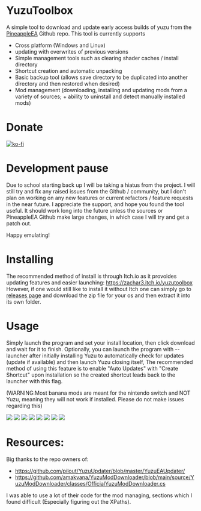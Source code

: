 # YuzuToolbox
A simple tool to download and update early access builds of yuzu from the [PineappleEA](https://github.com/pineappleEA/pineapple-src "PineappleEA") Github repo. This tool is currently supports 
* Cross platform (Windows and Linux)
* updating with overwrites of previous versions
* Simple management tools such as clearing shader caches / install directory
* Shortcut creation and automatic unpacking
* Basic backup tool (allows save directory to be duplicated into another directory and then restored when desired)
* Mod management (downloading, installing and updating mods from a variety of sources; + ability to uninstall and detect manually installed mods)

# Donate
[![ko-fi](https://ko-fi.com/img/githubbutton_sm.svg)](https://ko-fi.com/R5R4NFO8V)

# Development pause
Due to school starting back up I will be taking a hiatus from the project. I will still try and fix any raised issues from the Github / community, but I don't plan on working on any new features or current refactors / feature requests in the near future. I appreciate the support, and hope you found the tool useful. It should work long into the future unless the sources or PineappleEA Github make large changes, in which case I will try and get a patch out.

Happy emulating!

# Installing
The recommended method of install is through Itch.io as it provoides updating features and easier launching: https://zachar3.itch.io/yuzutoolbox
However, if one would still like to install it without Itch one can simply go to [releases page](https://github.com/ZachAR3/YuzuToolbox/releases) and download the zip file for your os and then extract it into its own folder.

# Usage
Simply launch the program and set your install location, then click download and wait for it to finish. Optionally, you can launch the program with --launcher after initially installing Yuzu to automatically check for updates (update if available) and then launch Yuzu closing itself, The recommended method of using this feature is to enable "Auto Updates" with "Create Shortcut" upon installation so the created shortcut leads back to the launcher with this flag.

(WARNING:Most banana mods are meant for the nintendo switch and NOT Yuzu, meaning they will not work if installed. Please do not make issues regarding this)


![](https://github.com/ZachAR3/YuzuToolbox/blob/main/DemoImages/DarkInstaller.png?raw=true)
![](https://github.com/ZachAR3/YuzuToolbox/blob/main/DemoImages/DarkTools.png?raw=true)
![](https://github.com/ZachAR3/YuzuToolbox/blob/main/DemoImages/DarkModManager.png?raw=true)
![](https://github.com/ZachAR3/YuzuToolbox/blob/main/DemoImages/DarkSettings.png?raw=true)
![](https://github.com/ZachAR3/YuzuToolbox/blob/main/DemoImages/LightInstaller.png?raw=true)
![](https://github.com/ZachAR3/YuzuToolbox/blob/main/DemoImages/LightTools.png?raw=true)
![](https://github.com/ZachAR3/YuzuToolbox/blob/main/DemoImages/LightModManager.png?raw=true)
![](https://github.com/ZachAR3/YuzuToolbox/blob/main/DemoImages/LightSettings.png?raw=true)


# Resources:
Big thanks to the repo owners of:
* https://github.com/pilout/YuzuUpdater/blob/master/YuzuEAUpdater/
* https://github.com/amakvana/YuzuModDownloader/blob/main/source/YuzuModDownloader/classes/OfficialYuzuModDownloader.cs

I was able to use a lot of their code for the mod managing, sections which I found difficult (Especially figuring out the XPaths).

